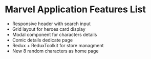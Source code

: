 # Marvel Application Features List

* Responsive header with search input
* Grid layout for heroes card display
* Modal component for characters details
* Comic details dedicate page
* Redux + ReduxToolkit for store managment 
* New 8 random characters as home page
